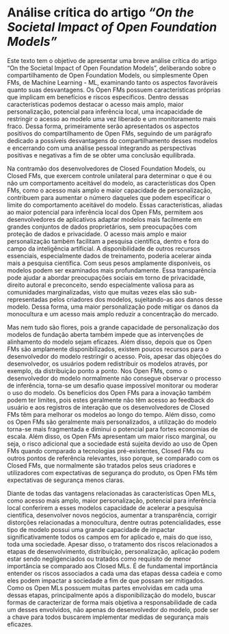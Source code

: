 # Análise crítica do artigo *“On the Societal Impact of Open Foundation Models”*

Este texto tem o objetivo de apresentar uma breve análise crítica do artigo “On the Societal Impact of Open Foundation Models”, deliberando sobre o compartilhamento de Open Foundation Models, ou simplesmente Open FMs, de Machine Learning - ML, examinando tanto os aspectos favoráveis quanto suas desvantagens. Os Open FMs possuem características próprias que implicam em benefícios e riscos específicos. Dentro dessas características podemos destacar o acesso mais amplo, maior personalização, potencial para inferência local, uma incapacidade de restringir o acesso ao modelo uma vez liberado e um monitoramento mais fraco. Dessa forma, primeiramente serão apresentados os aspectos positivos do compartilhamento de Open FMs, seguindo de um parágrafo dedicado a possíveis desvantagens do compartilhamento desses modelos e encerrando com uma análise pessoal integrando as perspectivas positivas e negativas a fim de se obter uma conclusão equilibrada. 
 
Na contramão dos desenvolvedores de Closed Foundation Models, ou Closed FMs, que exercem controle unilateral para determinar o que é ou não um comportamento aceitável do modelo, as características dos Open FMs, como o acesso mais amplo e maior capacidade de personalização, contribuem para aumentar o número daqueles que podem especificar o limite do comportamento aceitável do modelo. Essas características, aliadas ao maior potencial para inferência local dos Open FMs, permitem aos desenvolvedores de aplicativos adaptar modelos mais facilmente em grandes conjuntos de dados proprietários, sem preocupações com proteção de dados e privacidade.  O acesso mais amplo e maior personalização também facilitam a pesquisa científica, dentro e fora do campo da inteligência artificial. A disponibilidade de outros recursos essenciais, especialmente dados de treinamento, poderia acelerar ainda mais a pesquisa científica. Com seus pesos amplamente disponíveis, os modelos podem ser examinados mais profundamente. Essa transparência pode ajudar a abordar preocupações sociais em torno de privacidade, direito autoral e preconceito, sendo especialmente valiosa para as comunidades marginalizadas, visto que muitas vezes elas são sub-representadas pelos criadores dos modelos, sujeitando-as aos danos desse modelo. Dessa forma, uma maior personalização pode mitigar os danos da monocultura e um acesso mais amplo reduzir a concentração do mercado. 
 
Mas nem tudo são flores, pois a grande capacidade de personalização dos modelos de fundação aberta também impede que as intervenções de alinhamento do modelo sejam eficazes. Além disso, depois que os Open FMs são amplamente disponibilizados, existem poucos recursos para o desenvolvedor do modelo restringir o acesso. Pois, apesar das objeções do desenvolvedor, os usuários podem redistribuir os modelos através, por exemplo, da distribuição ponto a ponto. Nos Open FMs, como o desenvolvedor do modelo normalmente não consegue observar o processo de inferência, torna-se um desafio quase impossível monitorar ou moderar o uso do modelo. Os benefícios dos Open FMs para a inovação também podem ter limites, pois estes geralmente não têm acesso ao feedback do usuário e aos registros de interação que os desenvolvedores de Closed FMs têm para melhorar os modelos ao longo do tempo. Além disso, como os Open FMs são geralmente mais personalizados, a utilização do modelo torna-se mais fragmentada e diminui o potencial para fortes economias de escala. Além disso, os Open FMs apresentam um maior risco marginal, ou seja, o risco adicional que a sociedade está sujeita devido ao uso de Open FMs quando comparado a tecnologias pré-existentes, Closed FMs ou outros pontos de referência relevantes, isso porque, se comparado com os Closed FMs, que normalmente são tratados pelos seus criadores e utilizadores com expectativas de segurança do produto, os Open FMs têm expectativas de segurança menos claras. 

Diante de todas das vantagens relacionadas às características Open MLs, como acesso mais amplo, maior personalização, potencial para inferência local conferirem a esses modelos capacidade de acelerar a pesquisa científica, desenvolver novos negócios, aumentar a  transparência, corrigir distorções relacionadas a monocultura, dentre outras potencialidades, esse tipo de modelo possui uma grande capacidade de impactar significativamente todos os campos em for aplicado e, mais do que isso, toda uma sociedade. Apesar disso, o tratamento dos riscos relacionados a etapas de desenvolvimento, distribuição, personalização, aplicação podem estar sendo negligenciados ou tratados como requisito de menor importância se comparado aos Closed MLs. É de fundamental importância entender os riscos associados a cada uma das etapas dessa cadeia e como eles podem impactar a sociedade a fim de que possam ser mitigados. Como os Open MLs possuem muitas partes envolvidas em cada uma dessas etapas, principalmente após a disponibilização do modelo, buscar formas de caracterizar de forma mais objetiva a responsabilidade de cada um desses envolvidos, não apenas do desenvolvedor do modelo, pode ser a chave para todos buscarem implementar medidas de segurança mais eficazes.
